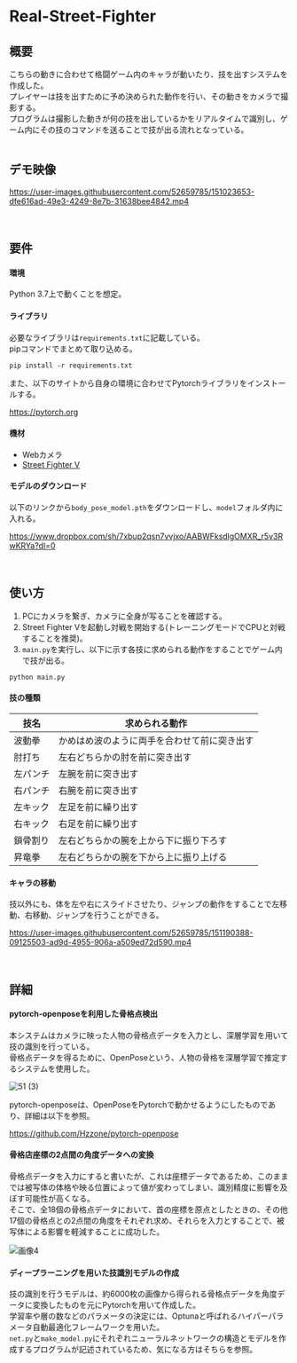 # Real-Street-Fighter

## 概要
こちらの動きに合わせて格闘ゲーム内のキャラが動いたり、技を出すシステムを作成した。<br>
プレイヤーは技を出すために予め決められた動作を行い、その動きをカメラで撮影する。<br>
プログラムは撮影した動きが何の技を出しているかをリアルタイムで識別し、ゲーム内にその技のコマンドを送ることで技が出る流れとなっている。<br>
<br>
## デモ映像

https://user-images.githubusercontent.com/52659785/151023653-dfe616ad-49e3-4249-8e7b-31638bee4842.mp4

<br>

## 要件
#### 環境
Python 3.7上で動くことを想定。

#### ライブラリ
必要なライブラリは`requirements.txt`に記載している。<br>
pipコマンドでまとめて取り込める。
```
pip install -r requirements.txt
```
また、以下のサイトから自身の環境に合わせてPytorchライブラリをインストールする。

https://pytorch.org
#### 機材
- Webカメラ
- [Street Fighter V](https://store.steampowered.com/app/310950/Street_Fighter_V/)

#### モデルのダウンロード
以下のリンクから`body_pose_model.pth`をダウンロードし、`model`フォルダ内に入れる。

https://www.dropbox.com/sh/7xbup2qsn7vvjxo/AABWFksdlgOMXR_r5v3RwKRYa?dl=0

<br>

## 使い方
1. PCにカメラを繋ぎ、カメラに全身が写ることを確認する。
2. Street Fighter Vを起動し対戦を開始する(トレーニングモードでCPUと対戦することを推奨)。
3. `main.py`を実行し、以下に示す各技に求められる動作をすることでゲーム内で技が出る。
```
python main.py
```
#### 技の種類
| 技名 | 求められる動作 |
| --- | --- |
| 波動拳 | かめはめ波のように両手を合わせて前に突き出す |
| 肘打ち | 左右どちらかの肘を前に突き出す |
| 左パンチ | 左腕を前に突き出す |
| 右パンチ | 右腕を前に突き出す |
| 左キック | 左足を前に繰り出す |
| 右キック | 右足を前に繰り出す |
| 鎖骨割り | 左右どちらかの腕を上から下に振り下ろす |
| 昇竜拳 | 左右どちらかの腕を下から上に振り上げる |

#### キャラの移動
技以外にも、体を左や右にスライドさせたり、ジャンプの動作をすることで左移動、右移動、ジャンプを行うことができる。<br>


https://user-images.githubusercontent.com/52659785/151190388-09125503-ad9d-4955-906a-a509ed72d590.mp4


<br>

## 詳細
#### pytorch-openposeを利用した骨格点検出
本システムはカメラに映った人物の骨格点データを入力とし、深層学習を用いて技の識別を行っている。<br>
骨格点データを得るために、OpenPoseという、人物の骨格を深層学習で推定するシステムを使用した。<br>

![51 (3)](https://user-images.githubusercontent.com/52659785/153494938-ae5e99ea-b04c-4702-aa9b-1f9f145cc0bc.png)

pytorch-openposeは、OpenPoseをPytorchで動かせるようにしたものであり、詳細は以下を参照。

https://github.com/Hzzone/pytorch-openpose

#### 骨格店座標の2点間の角度データへの変換
骨格点データを入力にすると書いたが、これは座標データであるため、このままでは被写体の体格や映る位置によって値が変わってしまい、識別精度に影響を及ぼす可能性が高くなる。<br>
そこで、全18個の骨格点データにおいて、首の座標を原点としたときの、その他17個の骨格点との2点間の角度をそれぞれ求め、それらを入力とすることで、被写体による影響を軽減することに成功した。

![画像4](https://user-images.githubusercontent.com/52659785/155222701-2ac76e96-8ff7-4b5b-9610-8b273da8b759.png)


#### ディープラーニングを用いた技識別モデルの作成
技の識別を行うモデルは、約6000枚の画像から得られる骨格点データを角度データに変換したものを元にPytorchを用いて作成した。<br>
学習率や層の数などのパラメータの決定には、Optunaと呼ばれるハイパーパラメータ自動最適化フレームワークを用いた。<br>
`net.py`と`make_model.py`にそれぞれニューラルネットワークの構造とモデルを作成するプログラムが記述されているため、気になる方はそちらを参照。
